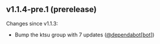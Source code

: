 ## v1.1.4-pre.1 (prerelease)

Changes since v1.1.3:

- Bump the ktsu group with 7 updates ([@dependabot[bot]](https://github.com/dependabot[bot]))
